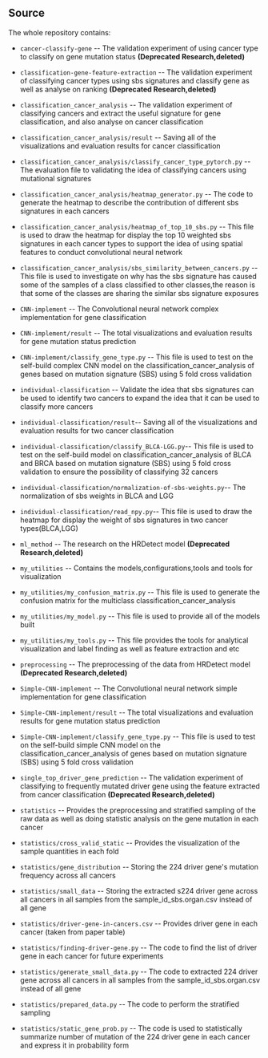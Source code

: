 
## Source

The whole repository contains:

*  `cancer-classify-gene` -- The validation experiment of using cancer type to classify on gene mutation status **(Deprecated Research,deleted)**


*  `classification-gene-feature-extraction` -- The validation experiment of classifying cancer types using sbs signatures and classify gene as well as analyse on ranking **(Deprecated Research,deleted)**


*  `classification_cancer_analysis` -- The validation experiment of classifying cancers and extract the useful signature for gene classification, and also analyse on cancer classification
*  `classification_cancer_analysis/result` -- Saving all of the visualizations and evaluation results for cancer classification
*  `classification_cancer_analysis/classify_cancer_type_pytorch.py` -- The evaluation file to validating the idea of classifying cancers using mutational signatures
*  `classification_cancer_analysis/heatmap_generator.py` -- The code to generate the heatmap to describe the contribution of different sbs signatures in each cancers
*  `classification_cancer_analysis/heatmap_of_top_10_sbs.py` -- This file is used to draw the heatmap for display the top 10 weighted sbs signatures in each cancer types to support the idea of using spatial features to conduct convolutional neural network
*  `classification_cancer_analysis/sbs_similarity_between_cancers.py` -- This file is used to investigate on why has the sbs signature has caused some of the samples of a class classified to other classes,the reason is that some of the classes are sharing the similar sbs signature exposures



*  `CNN-implement` -- The Convolutional neural network complex implementation for gene classification
*  `CNN-implement/result` -- The total visualizations and evaluation results for gene mutation status prediction
*  `CNN-implement/classify_gene_type.py` -- This file is used to test on the self-build complex CNN model on the classification_cancer_analysis of genes based on mutation signature (SBS) using 5 fold cross validation


*  `individual-classification` -- Validate the idea that sbs signatures can be used to identify two cancers to expand the idea that it can be used to classify more cancers
*  `individual-classification/result`-- Saving all of the visualizations and evaluation results for two cancer classification
*  `individual-classification/classify_BLCA-LGG.py`-- This file is used to test on the self-build model on classification_cancer_analysis of BLCA and BRCA based on mutation signature (SBS) using 5 fold cross validation to ensure the possibility of classifying 32 cancers
*  `individual-classification/normalization-of-sbs-weights.py`-- The normalization of sbs weights in BLCA and LGG
*  `individual-classification/read_npy.py`-- This file is used to draw the heatmap for display the weight of sbs signatures in two cancer types(BLCA,LGG)


*  `ml_method` -- The research on the HRDetect model **(Deprecated Research,deleted)**


*  `my_utilities` -- Contains the models,configurations,tools and tools for visualization
*  `my_utilities/my_confusion_matrix.py` -- This file is used to generate the confusion matrix for the multiclass classification_cancer_analysis
*  `my_utilities/my_model.py` -- This file is used to provide all of the models built
*  `my_utilities/my_tools.py` -- This file provides the tools for analytical visualization and label finding as well as feature extraction and etc



*  `preprocessing` -- The preprocessing of the data from HRDetect model **(Deprecated Research,deleted)**


*  `Simple-CNN-implement` -- The Convolutional neural network simple implementation for gene classification
*  `Simple-CNN-implement/result` -- The total visualizations and evaluation results for gene mutation status prediction
*  `Simple-CNN-implement/classify_gene_type.py` --  This file is used to test on the self-build simple CNN model on the classification_cancer_analysis of genes based on mutation signature (SBS) using 5 fold cross validation

*  `single_top_driver_gene_prediction` -- The validation experiment of classifying to frequently mutated driver gene using the feature extracted from cancer classification **(Deprecated Research,deleted)**


*  `statistics` -- Provides the preprocessing and stratified sampling of the raw data as well as doing statistic analysis on the gene mutation in each cancer
*  `statistics/cross_valid_static` -- Provides the visualization of the sample quantities in each fold
*  `statistics/gene_distribution` -- Storing the 224 driver gene's mutation frequency across all cancers
*  `statistics/small_data` -- Storing the extracted s224 driver gene across all cancers in all samples from the sample_id_sbs.organ.csv instead of all gene
*  `statistics/driver-gene-in-cancers.csv` -- Provides driver gene in each cancer (taken from paper table)
*  `statistics/finding-driver-gene.py` -- The code to find the list of driver gene in each cancer for future experiments
*  `statistics/generate_small_data.py` -- The code to extracted 224 driver gene across all cancers in all samples from the sample_id_sbs.organ.csv instead of all gene
*  `statistics/prepared_data.py` -- The code to perform the stratified sampling
*  `statistics/static_gene_prob.py` -- The code is used to statistically summarize number of mutation of the 224 driver gene in each cancer and express it in probability form



